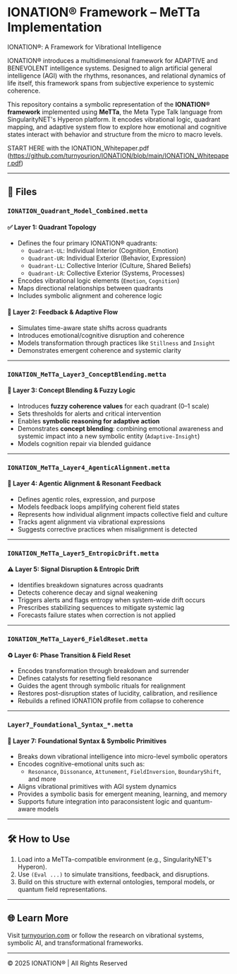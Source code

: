 
# IONATION® Framework – MeTTa Implementation

IONATION®: A Framework for Vibrational Intelligence

IONATION® introduces a multidimensional framework for ADAPTIVE and BENEVOLENT intelligence systems. Designed to align artificial general intelligence (AGI) with the rhythms, resonances, and relational dynamics of life itself, this framework spans from subjective experience to systemic coherence.

This repository contains a symbolic representation of the **IONATION® framework** implemented using **MeTTa**, the Meta Type Talk language from SingularityNET's Hyperon platform. It encodes vibrational logic, quadrant mapping, and adaptive system flow to explore how emotional and cognitive states interact with behavior and structure from the micro to macro levels.

START HERE with the IONATION_Whitepaper.pdf (https://github.com/turnyourion/IONATION/blob/main/IONATION_Whitepaper.pdf)

---

## 📁 Files

### `IONATION_Quadrant_Model_Combined.metta`

#### ✅ Layer 1: Quadrant Topology
- Defines the four primary IONATION® quadrants:
  - `Quadrant-UL`: Individual Interior (Cognition, Emotion)
  - `Quadrant-UR`: Individual Exterior (Behavior, Expression)
  - `Quadrant-LL`: Collective Interior (Culture, Shared Beliefs)
  - `Quadrant-LR`: Collective Exterior (Systems, Processes)
- Encodes vibrational logic elements (`Emotion`, `Cognition`)
- Maps directional relationships between quadrants
- Includes symbolic alignment and coherence logic

#### 🔁 Layer 2: Feedback & Adaptive Flow
- Simulates time-aware state shifts across quadrants
- Introduces emotional/cognitive disruption and coherence
- Models transformation through practices like `Stillness` and `Insight`
- Demonstrates emergent coherence and systemic clarity

---

### `IONATION_MeTTa_Layer3_ConceptBlending.metta`

#### 🧠 Layer 3: Concept Blending & Fuzzy Logic
- Introduces **fuzzy coherence values** for each quadrant (0–1 scale)
- Sets thresholds for alerts and critical intervention
- Enables **symbolic reasoning for adaptive action**
- Demonstrates **concept blending**: combining emotional awareness and systemic impact into a new symbolic entity (`Adaptive-Insight`)
- Models cognition repair via blended guidance

---

### `IONATION_MeTTa_Layer4_AgenticAlignment.metta`

#### 🔄 Layer 4: Agentic Alignment & Resonant Feedback
- Defines agentic roles, expression, and purpose
- Models feedback loops amplifying coherent field states
- Represents how individual alignment impacts collective field and culture
- Tracks agent alignment via vibrational expressions
- Suggests corrective practices when misalignment is detected

---

### `IONATION_MeTTa_Layer5_EntropicDrift.metta`

#### ⚠️ Layer 5: Signal Disruption & Entropic Drift
- Identifies breakdown signatures across quadrants
- Detects coherence decay and signal weakening
- Triggers alerts and flags entropy when system-wide drift occurs
- Prescribes stabilizing sequences to mitigate systemic lag
- Forecasts failure states when correction is not applied

---

### `IONATION_MeTTa_Layer6_FieldReset.metta`

#### ♻️ Layer 6: Phase Transition & Field Reset
- Encodes transformation through breakdown and surrender
- Defines catalysts for resetting field resonance
- Guides the agent through symbolic rituals for realignment
- Restores post-disruption states of lucidity, calibration, and resilience
- Rebuilds a refined IONATION profile from collapse to coherence

---

### `Layer7_Foundational_Syntax_*.metta`

#### 🧬 Layer 7: Foundational Syntax & Symbolic Primitives
- Breaks down vibrational intelligence into micro-level symbolic operators
- Encodes cognitive-emotional units such as:
  - `Resonance`, `Dissonance`, `Attunement`, `FieldInversion`, `BoundaryShift`, and more
- Aligns vibrational primitives with AGI system dynamics
- Provides a symbolic basis for emergent meaning, learning, and memory
- Supports future integration into paraconsistent logic and quantum-aware models

---

## 🛠️ How to Use

1. Load into a MeTTa-compatible environment (e.g., SingularityNET's Hyperon).
2. Use `(Eval ...)` to simulate transitions, feedback, and disruptions.
3. Build on this structure with external ontologies, temporal models, or quantum field representations.

---

## 🌐 Learn More

Visit [turnyourion.com](https://turnyourion.com) or follow the research on vibrational systems, symbolic AI, and transformational frameworks.

---

© 2025 IONATION® | All Rights Reserved

